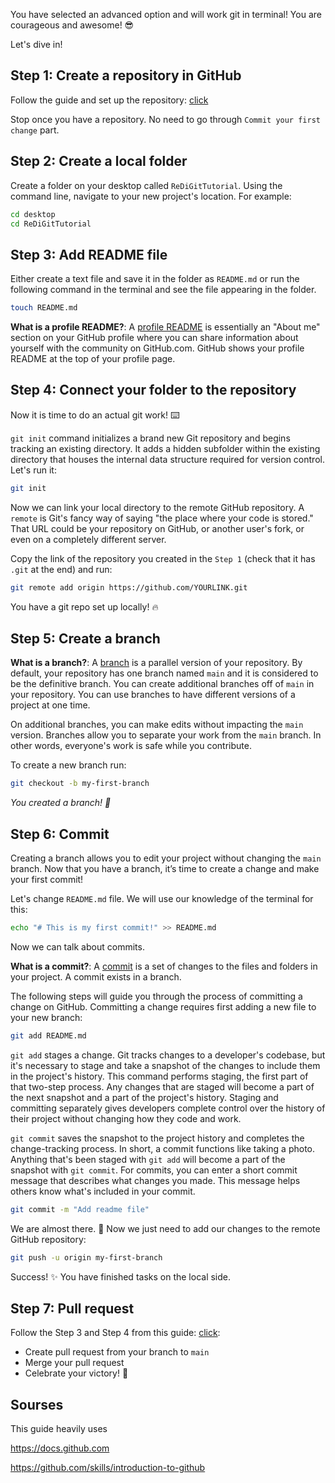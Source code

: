 You have selected an advanced option and will work git in terminal! You are courageous and awesome! :sunglasses:

Let's dive in!

## Step 1: Create a repository in GitHub

Follow the guide and set up the repository: [click](https://docs.github.com/en/get-started/quickstart/create-a-repo)

Stop once you have a repository. No need to go through `Commit your first change` part.

## Step 2: Create a local folder
Create a folder on your desktop called  `ReDiGitTutorial`. Using the command line, navigate to your new project's location. For example:
```bash
cd desktop
cd ReDiGitTutorial
```

## Step 3: Add README file
Either create a text file and save it in the folder as `README.md` or run the following command in the terminal and see the file appearing in the folder.
```bash
touch README.md
```

**What is a profile README?**: A [profile README](https://docs.github.com/account-and-profile/setting-up-and-managing-your-github-profile/customizing-your-profile/managing-your-profile-readme) is essentially an "About me" section on your GitHub profile where you can share information about yourself with the community on GitHub.com. GitHub shows your profile README at the top of your profile page.

## Step 4: Connect your folder to the repository
Now it is time to do an actual git work! :keyboard:

 `git init` command initializes a brand new Git repository and begins tracking an existing directory. It adds a hidden subfolder within the existing directory that houses the internal data structure required for version control. Let's run it:
 ```bash
git init
```

Now we can link your local directory to the  remote GitHub repository. A `remote` is Git's fancy way of saying "the place where your code is stored." That URL could be your repository on GitHub, or another user's fork, or even on a completely different server.

Copy the link of the repository you created in the `Step 1` (check that it has `.git` at the end) and run:
 ```bash
git remote add origin https://github.com/YOURLINK.git
```
You have a git repo set up locally! :fire:

## Step 5: Create a branch

**What is a branch?**: A [branch](https://docs.github.com/en/get-started/quickstart/github-glossary#branch) is a parallel version of your repository. By default, your repository has one branch named `main` and it is considered to be the definitive branch. You can create additional branches off of `main` in your repository. You can use branches to have different versions of a project at one time.

On additional branches, you can make edits without impacting the `main` version. Branches allow you to separate your work from the `main` branch. In other words, everyone's work is safe while you contribute.

To create a new branch run:
 ```bash
git checkout -b my-first-branch
```

_You created a branch! :tada:_

## Step 6: Commit
 Creating a branch allows you to edit your project without changing the `main` branch. Now that you have a branch, it’s time to create a change and make your first commit!

 Let's change `README.md` file. We will use our knowledge of the terminal for this:
```bash
echo "# This is my first commit!" >> README.md
```

Now we can talk about commits.

 **What is a commit?**: A [commit](https://docs.github.com/pull-requests/committing-changes-to-your-project/creating-and-editing-commits/about-commits) is a set of changes to the files and folders in your project. A commit exists in a branch.

The following steps will guide you through the process of committing a change on GitHub. Committing a change requires first adding a new file to your new branch:
```bash
git add README.md
```

`git add` stages a change. Git tracks changes to a developer's codebase, but it's necessary to stage and take a snapshot of the changes to include them in the project's history. This command performs staging, the first part of that two-step process. Any changes that are staged will become a part of the next snapshot and a part of the project's history. Staging and committing separately gives developers complete control over the history of their project without changing how they code and work.

`git commit` saves the snapshot to the project history and completes the change-tracking process. In short, a commit functions like taking a photo. Anything that's been staged with `git add` will become a part of the snapshot with `git commit`.
For commits, you can enter a short commit message that describes what changes you made. This message helps others know what's included in your commit.
```bash
git commit -m "Add readme file"
```


We are almost there. :wave: Now we just need to add our changes to the remote GitHub repository:
```bash
git push -u origin my-first-branch
```


Success! :sparkles: You have finished tasks on the local side.

## Step 7: Pull request
Follow the Step 3 and Step 4 from this guide: [click](https://github.com/skills/introduction-to-github#step-3-open-a-pull-request):
- Create pull request from your branch to `main`
- Merge your pull request
- Celebrate your victory! :dancers:


## Sourses
This guide heavily uses

https://docs.github.com

https://github.com/skills/introduction-to-github